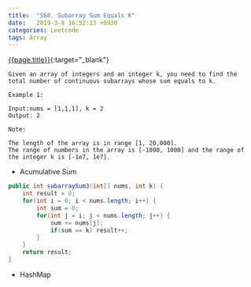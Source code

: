```yaml
---
title:  "560. Subarray Sum Equals K"
date:   2019-3-8 16:52:13 +0930
categories: Leetcode
tags: Array
---
```


[{{page.title}}](https://leetcode.com/problems/subarray-sum-equals-k/){:target="_blank"}

    Given an array of integers and an integer k, you need to find the total number of continuous subarrays whose sum equals to k.

    Example 1:

    Input:nums = [1,1,1], k = 2
    Output: 2

    Note:

    The length of the array is in range [1, 20,000].
    The range of numbers in the array is [-1000, 1000] and the range of the integer k is [-1e7, 1e7].


* Acumulative Sum

```java
public int subarraySum3(int[] nums, int k) {
    int result = 0;
    for(int i = 0; i < nums.length; i++) {
        int sum = 0;
        for(int j = i; j < nums.length; j++) {
            sum += nums[j];
            if(sum == k) result++;
        }
    }
    return result;
}
```

* HashMap

```java

```
